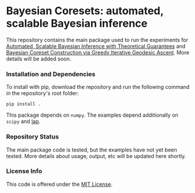 # Bayesian Coresets: automated, scalable Bayesian inference

This repository contains the main package used to run the experiments for [Automated, Scalable Bayesian Inference with Theoretical Guarantees](http://arxiv.org/abs/1710.05053)
and [Bayesian Coreset Construction via Greedy Iterative Geodesic Ascent](http://arxiv.org/abs/1710.05053). 
More details will be added soon.

### Installation and Dependencies

To install with pip, download the repository and run the following command in the repository's root folder:

    pip install . 
    
This package depends on `numpy`. The examples depend additionally on `scipy` and [lap](https://github.com/gatagat/lap). 

### Repository Status

The main package code is tested, but the examples have not yet been tested. More details about usage, output, etc will be updated here shortly.


### License Info

This code is offered under the [MIT License](https://opensource.org/licenses/MIT).
